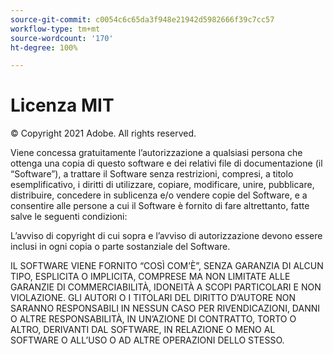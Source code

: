```yaml
---
source-git-commit: c0054c6c65da3f948e21942d5982666f39c7cc57
workflow-type: tm+mt
source-wordcount: '170'
ht-degree: 100%

---
```

# Licenza MIT

© Copyright 2021 Adobe. All rights reserved.

Viene concessa gratuitamente l’autorizzazione a qualsiasi persona che ottenga una copia di questo software e dei relativi file di documentazione (il “Software”), a trattare il Software senza restrizioni, compresi, a titolo esemplificativo, i diritti di utilizzare, copiare, modificare, unire, pubblicare, distribuire, concedere in sublicenza e/o vendere copie del Software, e a consentire alle persone a cui il Software è fornito di fare altrettanto, fatte salve le seguenti condizioni:

L’avviso di copyright di cui sopra e l’avviso di autorizzazione devono essere inclusi in ogni copia o parte sostanziale del Software.

IL SOFTWARE VIENE FORNITO “COSÌ COM’È”, SENZA GARANZIA DI ALCUN TIPO, ESPLICITA O IMPLICITA, COMPRESE MA NON LIMITATE ALLE GARANZIE DI COMMERCIABILITÀ, IDONEITÀ A SCOPI PARTICOLARI E NON VIOLAZIONE. GLI AUTORI O I TITOLARI DEL DIRITTO D’AUTORE NON SARANNO RESPONSABILI IN NESSUN CASO PER RIVENDICAZIONI, DANNI O ALTRE RESPONSABILITÀ, IN UN’AZIONE DI CONTRATTO, TORTO O ALTRO, DERIVANTI DAL SOFTWARE, IN RELAZIONE O MENO AL SOFTWARE O ALL’USO O AD ALTRE OPERAZIONI DELLO STESSO.
